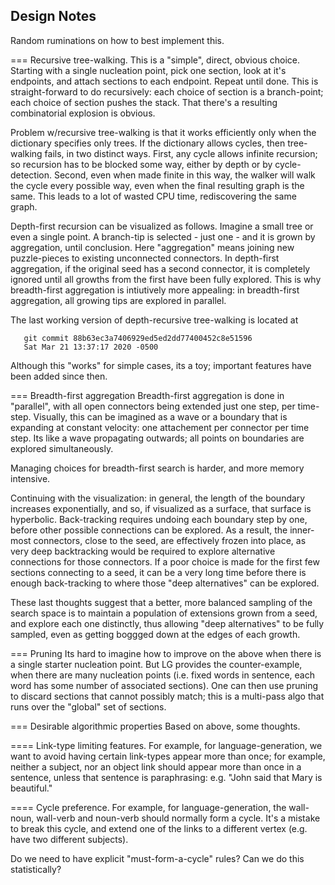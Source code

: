 
Design Notes
------------
Random ruminations on how to best implement this.


=== Recursive tree-walking.
This is a "simple", direct, obvious choice.
Starting with a single nucleation point, pick one section, look at it's
endpoints, and attach sections to each endpoint. Repeat until done.
This is straight-forward to do recursively: each choice of section is
a branch-point; each choice of section pushes the stack. That there's a
resulting combinatorial explosion is obvious.

Problem w/recursive tree-walking is that it works efficiently only when
the dictionary specifies only trees. If the dictionary allows cycles,
then tree-walking fails, in two distinct ways. First, any cycle allows
infinite recursion; so recursion has to be blocked some way, either by
depth or by cycle-detection. Second, even when made finite in this way,
the walker will walk the cycle every possible way, even when the final
resulting graph is the same. This leads to a lot of wasted CPU time,
rediscovering the same graph.

Depth-first recursion can be visualized as follows. Imagine a small
tree or even a single point. A branch-tip is selected - just one -
and it is grown by aggregation, until conclusion. Here "aggregation"
means joining new puzzle-pieces to existing unconnected connectors.
In depth-first aggregation, if the original seed has a second connector,
it is completely ignored until all growths from the first have been
fully explored.  This is why breadth-first aggregation is intiutively
more appealing: in breadth-first aggregation, all growing tips are
explored in parallel.

The last working version of depth-recursive tree-walking is located at
```
   git commit 88b63ec3a7406929ed5ed2dd77400452c8e51596
   Sat Mar 21 13:37:17 2020 -0500
```
Although this "works" for simple cases, its a toy; important features
have been added since then.

=== Breadth-first aggregation
Breadth-first aggregation is done in "parallel", with all open
connectors being extended just one step, per time-step. Visually,
this can be imagined as a wave or a boundary that is expanding at
constant velocity: one attachement per connector per time step.
Its like a wave propagating outwards; all points on boundaries are
explored simultaneously.

Managing choices for breadth-first search is harder, and more memory
intensive.

Continuing with the visualization: in general, the length of the
boundary increases exponentially, and so, if visualized as a surface,
that surface is hyperbolic. Back-tracking requires undoing each boundary
step by one, before other possible connections can be explored. As a
result, the inner-most connectors, close to the seed, are effectively
frozen into place, as very deep backtracking would be required to
explore alternative connections for those connectors. If a poor choice
is made for the first few sections connecting to a seed, it can be a
very long time before there is enough back-tracking to where those
"deep alternatives" can be explored.

These last thoughts suggest that a better, more balanced sampling of
the search space is to maintain a population of extensions grown from
a seed, and explore each one distinctly, thus allowing "deep
alternatives" to be fully sampled, even as getting boggged down at
the edges of each growth.

=== Pruning
Its hard to imagine how to improve on the above when there is a single
starter nucleation point. But LG provides the counter-example, when
there are many nucleation points (i.e. fixed words in sentence, each
word has some number of associated sections). One can then use pruning
to discard sections that cannot possibly match; this is a multi-pass
algo that runs over the "global" set of sections.

=== Desirable algorithmic properties
Based on above, some thoughts.

==== Link-type limiting features.
For example, for language-generation, we want to avoid having certain
link-types appear more than once; for example, neither a subject, nor an
object link should appear more than once in a sentence, unless that
sentence is paraphrasing: e.g. "John said that Mary is beautiful."

==== Cycle preference.
For example, for language-generation, the wall-noun, wall-verb and
noun-verb should normally form a cycle. It's a mistake to break this
cycle, and extend one of the links to a different vertex (e.g. have two
different subjects).

Do we need to have explicit "must-form-a-cycle" rules?  Can we do this
statistically?
